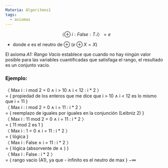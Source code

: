 ```yaml
---
Materia: Algoritmos1
tags:
  - axiomas
---
```

$$
〈⊕ \ i : False : T.i 〉= e
$$
- donde $e$ es el neutro de $⊕$ $(e ⊕ X = X)$

El axioma *A1: Rango Vacío* establece que cuando no hay ningún valor posible para las variables cuantificadas que satisfaga el rango, el resultado es un conjunto vacío. 
### Ejemplo:  
〈 Max i : i mod 2 = 0 ∧ i > 10 ∧ i < 12 : i \* 2 〉  
= { propiedad de los enteros que me dice que i > 10 ∧ i < 12 es lo mismo que i = 11 }  
〈 Max i : i mod 2 = 0 ∧ i = 11 : i \* 2 〉  
= { reemplazo de iguales por iguales en la conjunción (Leibniz 2) }  
〈 Max i : 11 mod 2 = 0 ∧ i = 11 : i \* 2 〉  
= { 11 mod 2 es 1 }  
〈 Max i : 1 = 0 ∧ i = 11 : i \* 2 〉  
= { lógica }  
〈 Max i : False ∧ i = 11 : i \* 2 〉  
= { lógica (absorvente de ∧ ) }  
〈 Max i : False : i \* 2 〉  
= { rango vacío (A1), ya que - infinito es el neutro de max }
$-\infty$